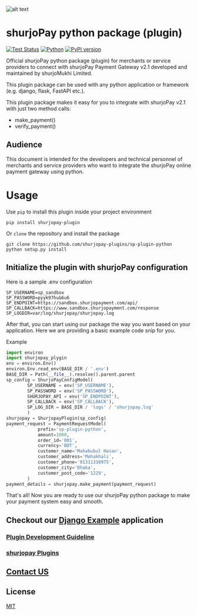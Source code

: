 ![alt text](https://shurjopay.com.bd/dev/images/shurjoPay.png)
# shurjoPay python package (plugin)
[![Test Status](https://github.com/rust-random/rand/workflows/Tests/badge.svg?event=push)]()
[![Python](https://img.shields.io/pypi/pyversions/shurjopay-V2)](https://badge.fury.io/py/tensorflow)
[![PyPI version](https://badge.fury.io/py/shurjopay-V2.svg)](https://badge.fury.io/py/shurjopay-V2)


Official shurjoPay python package (plugin) for merchants or service providers to connect with shurjoPay Payment Gateway v2.1 developed and maintained by shurjoMukhi Limited.

This plugin package can be used with any python application or framework (e.g. django, flask, FastAPI etc.).

This plugin package makes it easy for you to integrate with shurjoPay v2.1 with just two method calls:

- make_payment()
- verify_payment()

## Audience

This document is intended for the developers and technical personnel of merchants and service providers who want to integrate the shurjoPay online payment gateway using python.

# Usage 

Use `pip` to install this plugin inside your project environment

```
pip install shurjopay-plugin
```
Or `clone` the repository and install the package

```
git clone https://github.com/shurjopay-plugins/sp-plugin-python
python setup.py install
```


## Initialize the plugin with shurjoPay configuration

Here is a sample .env configuration

```
SP_USERNAME=sp_sandbox
SP_PASSWORD=pyyk97hu&6u6
SP_ENDPOINT=https://sandbox.shurjopayment.com/api/
SP_CALLBACK=https://www.sandbox.shurjopayment.com/response
SP_LOGDIR=var/log/shurjopay/shurjopay.log
```
After that, you can start using our package the way you want based on your application. Here we are providing a basic example code snip for you.

Example

```python
import environ
import shurjopay_plygin
env = environ.Env()
environ.Env.read_env(BASE_DIR / '.env')
BASE_DIR = Path(__file__).resolve().parent.parent
sp_config = ShurjoPayConfigModel(
        SP_USERNAME = env('SP_USERNAME'),
        SP_PASSWORD = env('SP_PASSWORD'),
        SHURJOPAY_API = env('SP_ENDPOINT'),
        SP_CALLBACK = env('SP_CALLBACK'),
        SP_LOG_DIR = BASE_DIR / 'logs' / 'shurjopay.log'
        )
shurjopay = ShurjopayPlugin(sp_config)
payment_request = PaymentRequestModel(
            prefix='sp-plugin-python',
            amount=1000,
            order_id='001',
            currency='BDT',
            customer_name='Mahabubul Hasan',
            customer_address='Mohakhali',
            customer_phone='01311310975',
            customer_city='Dhaka',
            customer_post_code='1229',
        )
payment_details = shurjopay.make_payment(payment_request)
```


That's all! Now you are ready to use our shurjoPay python package to make your payment system easy and smooth.

## Checkout our [Django Example](https://github.com/shurjopay-plugins/sp-plugin-usage-examples/tree/dev/django-app-python-plugin) application



### [Plugin Development Guideline](DEVELOPER_GUIDE.md)

### [shurjopay Plugins](https://github.com/shurjopay-plugins)

## [Contact US](https://shurjopay.com.bd/#contacts)

## License

[MIT](LICENSE)
